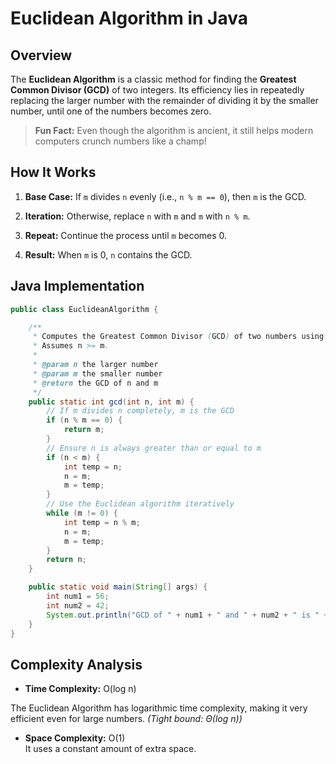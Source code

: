 # Euclidean Algorithm in Java

## Overview

The **Euclidean Algorithm** is a classic method for finding the **Greatest Common Divisor (GCD)** of two integers. Its efficiency lies in repeatedly replacing the larger number with the remainder of dividing it by the smaller number, until one of the numbers becomes zero.

> **Fun Fact:** Even though the algorithm is ancient, it still helps modern computers crunch numbers like a champ!

## How It Works

1. **Base Case:** If `m` divides `n` evenly (i.e., `n % m == 0`), then `m` is the GCD.
    
2. **Iteration:** Otherwise, replace `n` with `m` and `m` with `n % m`.
    
3. **Repeat:** Continue the process until `m` becomes 0.
    
4. **Result:** When `m` is 0, `n` contains the GCD.
    

## Java Implementation

```java
public class EuclideanAlgorithm {

    /**
     * Computes the Greatest Common Divisor (GCD) of two numbers using the Euclidean algorithm.
     * Assumes n >= m.
     *
     * @param n the larger number
     * @param m the smaller number
     * @return the GCD of n and m
     */
    public static int gcd(int n, int m) {
        // If m divides n completely, m is the GCD
        if (n % m == 0) {
            return m;
        }
        // Ensure n is always greater than or equal to m
        if (n < m) {
            int temp = n;
            n = m;
            m = temp;
        }
        // Use the Euclidean algorithm iteratively
        while (m != 0) {
            int temp = n % m;
            n = m;
            m = temp;
        }
        return n;
    }

    public static void main(String[] args) {
        int num1 = 56;
        int num2 = 42;
        System.out.println("GCD of " + num1 + " and " + num2 + " is " + gcd(num1, num2));
    }
}
```

## Complexity Analysis

- **Time Complexity:** O(log n)  

The Euclidean Algorithm has logarithmic time complexity, making it very efficient even for large numbers.
_(Tight bound: Θ(log n))_
    
- **Space Complexity:** O(1)  
    It uses a constant amount of extra space.